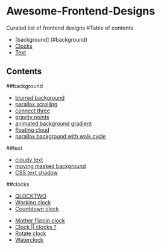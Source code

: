 # Awesome-Frontend-Designs
Curated list of frontend designs
#Table of contents
- [background] (#background)
- [Clocks](#clocks)
- [Text](#text)

Contents
--------
##background

* [blurred background](http://codepen.io/ariona/pen/geFIK)
* [parallax  scrolling](http://codepen.io/skeurentjes/pen/wvpus)
* [connect three](http://codepen.io/MarcoGuglielmelli/pen/lLCxy)
* [gravity points](http://codepen.io/akm2/pen/rHIsa)
* [animated background gradient](http://codepen.io/quasimondo/pen/lDdrF)
* [floating cloud](http://codepen.io/shshaw/pen/DxJka)
* [parallax background with walk cycle](http://codepen.io/rachelnabors/pen/AvGhp)

##text

* [cloudy text](http://codepen.io/rachsmith/pen/LEyLON)
* [moving masked background](http://codepen.io/dghez/pen/ItxKE)
* [CSS text shadow](http://codepen.io/tommymcdonald/pen/Iunzp)

##clocks

- [QLOCKTWO](http://codepen.io/FWeinb/pen/oyACz)
- [Working clock](http://codepen.io/iliadraznin/pen/JcqbE)
- [Countdown clock](http://codepen.io/ademilter/pen/czIGo)
* [Mother flippin clock](http://codepen.io/rikschennink/pen/lyuaf)
* [Clock || clocks ? ](http://codepen.io/ImagineAlex/pen/NAEvNd)
* [Rotate clock](http://codepen.io/DawidKrajewski/pen/dPpMXN)
* [Waterclock](http://codepen.io/akhil_001/pen/RGmqZB)

